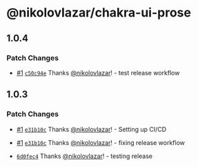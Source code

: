 # @nikolovlazar/chakra-ui-prose

## 1.0.4

### Patch Changes

- [#1](https://github.com/nikolovlazar/chakra-ui-prose/pull/1) [`c50c94e`](https://github.com/nikolovlazar/chakra-ui-prose/commit/c50c94e840c687eefb87df373af766c0493f41d1) Thanks [@nikolovlazar](https://github.com/nikolovlazar)! - test release workflow

## 1.0.3

### Patch Changes

- [#1](https://github.com/nikolovlazar/chakra-ui-prose/pull/1) [`e31b10c`](https://github.com/nikolovlazar/chakra-ui-prose/commit/e31b10ca4f7b26dbf64bd03adc081664067774bc) Thanks [@nikolovlazar](https://github.com/nikolovlazar)! - Setting up CI/CD

* [#1](https://github.com/nikolovlazar/chakra-ui-prose/pull/1) [`e31b10c`](https://github.com/nikolovlazar/chakra-ui-prose/commit/e31b10ca4f7b26dbf64bd03adc081664067774bc) Thanks [@nikolovlazar](https://github.com/nikolovlazar)! - fixing release workflow

- [`6d0fec4`](https://github.com/nikolovlazar/chakra-ui-prose/commit/6d0fec4c0e32f40ad40b1286415acad07ba73c5d) Thanks [@nikolovlazar](https://github.com/nikolovlazar)! - testing release
